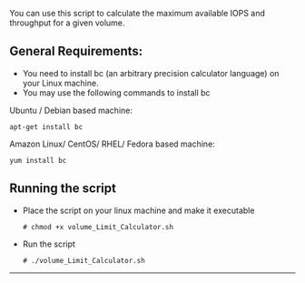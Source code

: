 You can use this script to calculate the maximum available IOPS and throughput for a given volume. 

## General Requirements:

- You need to install bc (an arbitrary precision calculator language) on your Linux machine.
- You may use the following commands to install bc

Ubuntu / Debian based machine:

`apt-get install bc`

Amazon Linux/ CentOS/ RHEL/ Fedora based machine:

`yum install bc`


## Running the script

- Place the script on your linux machine and make it executable

    `# chmod +x volume_Limit_Calculator.sh`

- Run the script

    `# ./volume_Limit_Calculator.sh`

----------------------------------
